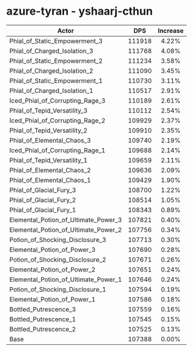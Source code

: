 # azure-tyran - yshaarj-cthun
| Actor | DPS | Increase |
|---|:---:|:---:|
|Phial_of_Static_Empowerment_3|111918|4.22%|
|Phial_of_Charged_Isolation_3|111768|4.08%|
|Phial_of_Static_Empowerment_2|111234|3.58%|
|Phial_of_Charged_Isolation_2|111090|3.45%|
|Phial_of_Static_Empowerment_1|110730|3.11%|
|Phial_of_Charged_Isolation_1|110517|2.91%|
|Iced_Phial_of_Corrupting_Rage_3|110189|2.61%|
|Phial_of_Tepid_Versatility_3|110112|2.54%|
|Iced_Phial_of_Corrupting_Rage_2|109929|2.37%|
|Phial_of_Tepid_Versatility_2|109910|2.35%|
|Phial_of_Elemental_Chaos_3|109740|2.19%|
|Iced_Phial_of_Corrupting_Rage_1|109688|2.14%|
|Phial_of_Tepid_Versatility_1|109659|2.11%|
|Phial_of_Elemental_Chaos_2|109636|2.09%|
|Phial_of_Elemental_Chaos_1|109429|1.90%|
|Phial_of_Glacial_Fury_3|108700|1.22%|
|Phial_of_Glacial_Fury_2|108514|1.05%|
|Phial_of_Glacial_Fury_1|108343|0.89%|
|Elemental_Potion_of_Ultimate_Power_3|107821|0.40%|
|Elemental_Potion_of_Ultimate_Power_2|107756|0.34%|
|Potion_of_Shocking_Disclosure_3|107713|0.30%|
|Elemental_Potion_of_Power_3|107690|0.28%|
|Potion_of_Shocking_Disclosure_2|107671|0.26%|
|Elemental_Potion_of_Power_2|107651|0.24%|
|Elemental_Potion_of_Ultimate_Power_1|107646|0.24%|
|Potion_of_Shocking_Disclosure_1|107594|0.19%|
|Elemental_Potion_of_Power_1|107586|0.18%|
|Bottled_Putrescence_3|107559|0.16%|
|Bottled_Putrescence_1|107545|0.15%|
|Bottled_Putrescence_2|107525|0.13%|
|Base|107388|0.00%|

